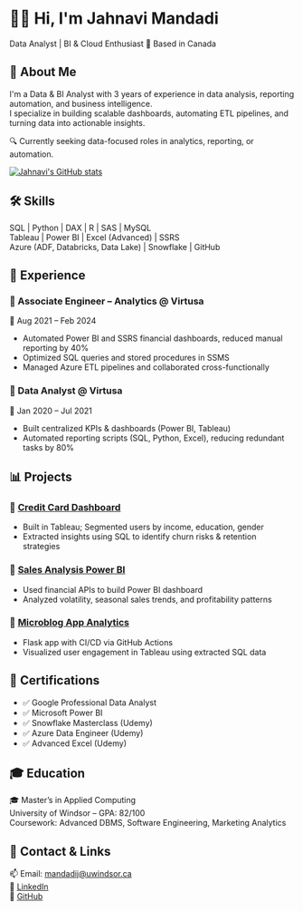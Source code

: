 
# 👩‍💻 Hi, I'm Jahnavi Mandadi

Data Analyst | BI & Cloud Enthusiast 📍 Based in Canada 

## 🚀 About Me
I'm a Data & BI Analyst with 3 years of experience in data analysis, reporting automation, and business intelligence.  
I specialize in building scalable dashboards, automating ETL pipelines, and turning data into actionable insights.

🔍 Currently seeking data-focused roles in analytics, reporting, or automation.

[![Jahnavi's GitHub stats](https://github-readme-stats.vercel.app/api?username=JahnaviMandadi25&theme=ambient_gradient&show_icons=true)](https://github.com/anuraghazra/github-readme-stats)


## 🛠 Skills
SQL | Python | DAX | R | SAS | MySQL  
Tableau | Power BI | Excel (Advanced) | SSRS  
Azure (ADF, Databricks, Data Lake) | Snowflake | GitHub 
## 💼 Experience 
### 💼 Associate Engineer – Analytics @ Virtusa  
📆 Aug 2021 – Feb 2024  
- Automated Power BI and SSRS financial dashboards, reduced manual reporting by 40%  
- Optimized SQL queries and stored procedures in SSMS  
- Managed Azure ETL pipelines and collaborated cross-functionally  

### 💼 Data Analyst @ Virtusa  
📆 Jan 2020 – Jul 2021  
- Built centralized KPIs & dashboards (Power BI, Tableau)  
- Automated reporting scripts (SQL, Python, Excel), reducing redundant tasks by 80%  

## 📊 Projects
### 📌 [Credit Card Dashboard](#)  
- Built in Tableau; Segmented users by income, education, gender  
- Extracted insights using SQL to identify churn risks & retention strategies

### 📌 [Sales Analysis Power BI](#)  
- Used financial APIs to build Power BI dashboard  
- Analyzed volatility, seasonal sales trends, and profitability patterns

### 📌 [Microblog App Analytics](#)  
- Flask app with CI/CD via GitHub Actions  
- Visualized user engagement in Tableau using extracted SQL data


## 📜 Certifications
- ✅ Google Professional Data Analyst  
- ✅ Microsoft Power BI  
- ✅ Snowflake Masterclass (Udemy)  
- ✅ Azure Data Engineer (Udemy)  
- ✅ Advanced Excel (Udemy)  

## 🎓 Education
🎓 Master’s in Applied Computing  
University of Windsor – GPA: 82/100  
Coursework: Advanced DBMS, Software Engineering, Marketing Analytics  

## 🔗 Contact & Links
📫 Email: [mandadij@uwindsor.ca](mailto:mandadij@uwindsor.ca)  
🔗 [LinkedIn](https://www.linkedin.com/in/jahnavi-mandadi-b25092219/)  
🔗 [GitHub](https://github.com/JahnaviMandadi25)  

